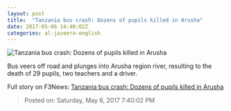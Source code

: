 ```yaml
---
layout: post
title:  "Tanzania bus crash: Dozens of pupils killed in Arusha"
date: 2017-05-06 14:40:02Z
categories: al-jazeera-english
---
```


![Tanzania bus crash: Dozens of pupils killed in Arusha](http://www.aljazeera.com/mritems/Images/2017/5/6/831e77bbcd6147559b20962eb329d3cc_18.jpg)

Bus veers off road and plunges into Arusha region river, resulting to the death of 29 pupils, two teachers and a driver.


Full story on F3News: [Tanzania bus crash: Dozens of pupils killed in Arusha](http://www.f3nws.com/n/zMtQKB)

> Posted on: Saturday, May 6, 2017 7:40:02 PM
